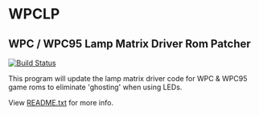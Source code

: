 # WPCLP #
## WPC / WPC95 Lamp Matrix Driver Rom Patcher ##

[![Build Status](https://travis-ci.org/crkochan/wpclp.svg?branch=master)](https://travis-ci.org/crkochan/wpclp)

This program will update the lamp matrix driver code for WPC &
WPC95 game roms to eliminate 'ghosting' when using LEDs.

View [README.txt](https://github.com/crkochan/wpclp/blob/master/README.txt) for more info.
